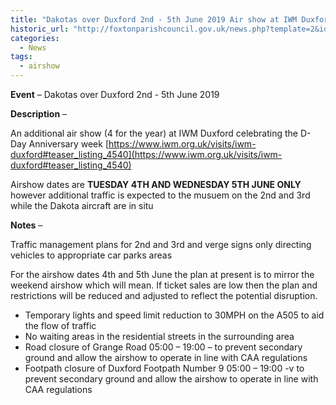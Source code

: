 ```yaml
---
title: "Dakotas over Duxford 2nd - 5th June 2019 Air show at IWM Duxford"
historic_url: "http://foxtonparishcouncil.gov.uk/news.php?template=2&id=657"
categories:
  - News
tags:
  - airshow
---
```


**Event** – Dakotas over Duxford 2nd - 5th June 2019

**Description** –

An additional air show (4 for the year) at IWM Duxford celebrating the D-Day Anniversary week [https://www.iwm.org.uk/visits/iwm-duxford#teaser_listing_4540](https://www.iwm.org.uk/visits/iwm-duxford#teaser_listing_4540)

Airshow dates are **TUESDAY 4TH AND WEDNESDAY 5TH JUNE ONLY** however additional traffic is expected to the musuem on the 2nd and 3rd while the Dakota aircraft are in situ

**Notes** –

Traffic management plans for  2nd and 3rd and verge signs only directing vehicles to appropriate car parks areas

For the airshow dates 4th and 5th June the plan at present is to mirror the weekend airshow which will mean. If ticket sales are low then the plan and restrictions will be reduced and adjusted to reflect the potential disruption.

 * Temporary lights and speed limit reduction to 30MPH on the A505 to aid the flow of traffic
 * No waiting areas in the residential streets in the surrounding area
 * Road closure of Grange Road 05:00 – 19:00 – to prevent secondary ground and allow the airshow to operate in line with CAA regulations
 * Footpath closure of Duxford Footpath Number 9 05:00 – 19:00 -v to prevent secondary ground and allow the airshow to operate in line with CAA regulations